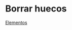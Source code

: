 # Borrar huecos

[Elementos](../../fichas-de-herramientas/ficha-de-herramientas-editar/editar-elementos.md)

